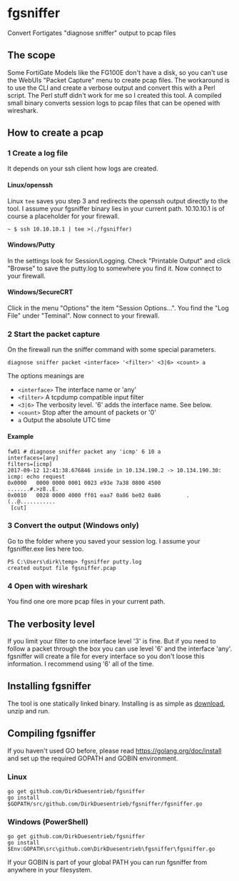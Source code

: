 # fgsniffer
Convert Fortigates "diagnose sniffer" output to pcap files  

## The scope
Some FortiGate Models like the FG100E don't have a disk, so you can't use the WebUIs "Packet Capture" menu to create pcap files. The workaround is to use the CLI and create a verbose output and convert this with a Perl script. The Perl stuff didn't work for me so I created this tool. A compiled small binary converts session logs to pcap files that can be opened with wireshark.

## How to create a pcap
### 1 Create a log file
It depends on your ssh client how logs are created. 
#### Linux/openssh
Linux `tee` saves you step 3 and redirects the openssh output directly to the tool. I assume your fgsniffer binary lies in your current path. 10.10.10.1 is of course a placeholder for your firewall.
```
~ $ ssh 10.10.10.1 | tee >(./fgsniffer)
```
#### Windows/Putty
In the settings look for Session/Logging. Check "Printable Output" and click "Browse" to save the putty.log to somewhere you find it.
Now connect to your firewall.
#### Windows/SecureCRT
Click in the menu "Options" the item "Session Options...". You find the "Log File" under "Teminal".
Now connect to your firewall.

### 2 Start the packet capture
On the firewall run the sniffer command with some special parameters. 
```
diagnose sniffer packet <interface> '<filter>' <3|6> <count> a
```
The options meanings are
- `<interface>` The interface name or 'any'
- `<filter>` A tcpdump compatible input filter 
- `<3|6>` The verbosity level. '6' adds the interface name. See below.
- `<count>` Stop after the amount of packets or '0'  
- `a` Output the absolute UTC time

#### Example
```
fw01 # diagnose sniffer packet any 'icmp' 6 10 a
interfaces=[any]
filters=[icmp]
2017-09-12 12:41:38.676846 inside in 10.134.190.2 -> 10.134.190.30: icmp: echo request
0x0000   0000 0000 0001 0023 e93e 7a38 0800 4500        .......#.>z8..E.
0x0010   0028 0000 4000 ff01 eaa7 0a86 be02 0a86        .(..@...........
 [cut]
```


### 3 Convert the output (Windows only)
Go to the folder where you saved your session log. I assume your fgsniffer.exe lies here too.
```
PS C:\Users\dirk\temp> fgsniffer putty.log
created output file fgsniffer.pcap
```
### 4 Open with wireshark
You find one ore more pcap files in your current path.

## The verbosity level
If you limit your filter to one interface level '3' is fine. But if you need to follow a packet through the box you can use level '6' and the interface 'any'. fgsniffer will create a file for every interface so you don't loose this information. I recommend using '6' all of the time. 

## Installing fgsniffer
The tool is one statically linked binary. Installing is as simple as [download](https://github.com/DirkDuesentrieb/fgsniffer/releases), unzip and run.

## Compiling fgsniffer
If you haven't used GO before, please read https://golang.org/doc/install and set up the required GOPATH and GOBIN environment.
### Linux
```
go get github.com/DirkDuesentrieb/fgsniffer
go install $GOPATH/src/github.com/DirkDuesentrieb/fgsniffer/fgsniffer.go
```
### Windows (PowerShell)
```
go get github.com/DirkDuesentrieb/fgsniffer
go install $Env:GOPATH\src\github.com\DirkDuesentrieb\fgsniffer\fgsniffer.go
```
If your GOBIN is part of your global PATH you can run fgsniffer from anywhere in your filesystem.
